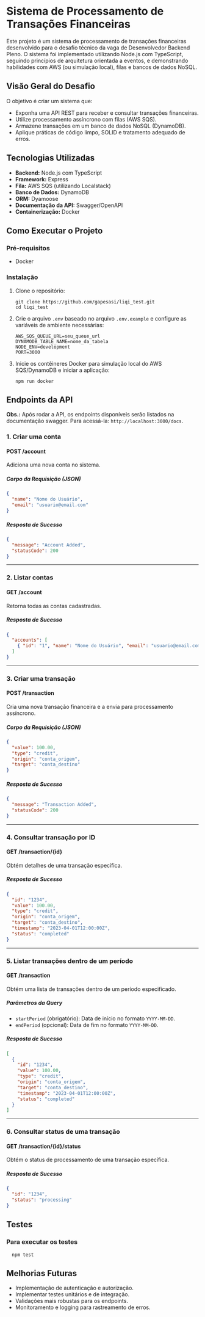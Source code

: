 # Sistema de Processamento de Transações Financeiras

Este projeto é um sistema de processamento de transações financeiras desenvolvido para o desafio técnico da vaga de Desenvolvedor Backend Pleno. O sistema foi implementado utilizando Node.js com TypeScript, seguindo princípios de arquitetura orientada a eventos, e demonstrando habilidades com AWS (ou simulação local), filas e bancos de dados NoSQL.

## Visão Geral do Desafio

O objetivo é criar um sistema que:

- Exponha uma API REST para receber e consultar transações financeiras.
- Utilize processamento assíncrono com filas (AWS SQS).
- Armazene transações em um banco de dados NoSQL (DynamoDB).
- Aplique práticas de código limpo, SOLID e tratamento adequado de erros.

## Tecnologias Utilizadas

- **Backend:** Node.js com TypeScript
- **Framework:** Express
- **Fila:** AWS SQS (utilizando Localstack)
- **Banco de Dados:** DynamoDB
- **ORM:** Dyamoose
- **Documentação da API:** Swagger/OpenAPI
- **Containerização:** Docker

## Como Executar o Projeto

### Pré-requisitos

- Docker

### Instalação

1. Clone o repositório:

    ```shell
    git clone https://github.com/gapesasi/liqi_test.git
    cd liqi_test
    ```

2. Crie o arquivo `.env` baseado no arquivo `.env.example` e configure as variáveis de ambiente necessárias:

    ```dotenv
    AWS_SQS_QUEUE_URL=seu_queue_url
    DYNAMODB_TABLE_NAME=nome_da_tabela
    NODE_ENV=development
    PORT=3000
    ```

3. Inicie os contêineres Docker para simulação local do AWS SQS/DynamoDB e iniciar a aplicação:

    ```shell
    npm run docker
    ```

## Endpoints da API

**Obs.:** Após rodar a API, os endpoints disponíveis serão listados na documentação swagger.
Para acessá-la: `http://localhost:3000/docs`.

### **1. Criar uma conta**

#### POST /account

Adiciona uma nova conta no sistema.

##### Corpo da Requisição (JSON)

```json
{
  "name": "Nome do Usuário",
  "email": "usuario@email.com"
}
```

##### Resposta de Sucesso

```json
{
  "message": "Account Added",
  "statusCode": 200
}
```

---

### **2. Listar contas**

#### GET /account

Retorna todas as contas cadastradas.

##### Resposta de Sucesso

```json
{
  "accounts": [
    { "id": "1", "name": "Nome do Usuário", "email": "usuario@email.com" }
  ]
}
```

---

### **3. Criar uma transação**

#### POST /transaction

Cria uma nova transação financeira e a envia para processamento assíncrono.

##### Corpo da Requisição (JSON)

```json
{
  "value": 100.00,
  "type": "credit",
  "origin": "conta_origem",
  "target": "conta_destino"
}
```

##### Resposta de Sucesso

```json
{
  "message": "Transaction Added",
  "statusCode": 200
}
```

---

### **4. Consultar transação por ID**

#### GET /transaction/{id}

Obtém detalhes de uma transação específica.

##### Resposta de Sucesso

```json
{
  "id": "1234",
  "value": 100.00,
  "type": "credit",
  "origin": "conta_origem",
  "target": "conta_destino",
  "timestamp": "2023-04-01T12:00:00Z",
  "status": "completed"
}
```

---

### **5. Listar transações dentro de um período**

#### GET /transaction

Obtém uma lista de transações dentro de um período especificado.

##### Parâmetros da Query

- `startPeriod` (obrigatório): Data de início no formato `YYYY-MM-DD`.
- `endPeriod` (opcional): Data de fim no formato `YYYY-MM-DD`.

##### Resposta de Sucesso

```json
[
  {
    "id": "1234",
    "value": 100.00,
    "type": "credit",
    "origin": "conta_origem",
    "target": "conta_destino",
    "timestamp": "2023-04-01T12:00:00Z",
    "status": "completed"
  }
]
```

---

### **6. Consultar status de uma transação**

#### GET /transaction/{id}/status

Obtém o status de processamento de uma transação específica.

##### Resposta de Sucesso

```json
{
  "id": "1234",
  "status": "processing"
}
```

## Testes

### Para executar os testes

  ```shell
    npm test
  ```

## Melhorias Futuras

- Implementação de autenticação e autorização.
- Implementar testes unitários e de integração.
- Validações mais robustas para os endpoints.
- Monitoramento e logging para rastreamento de erros.
